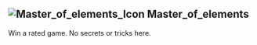## ![Master_of_elements_Icon](https://raw.githubusercontent.com/1IlIl/wikidata/main/achievement_icons/Master_of_elements.png) Master_of_elements





Win a rated game. No secrets or tricks here.

